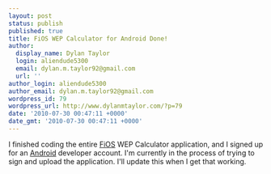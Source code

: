 ```yaml
---
layout: post
status: publish
published: true
title: FiOS WEP Calculator for Android Done!
author:
  display_name: Dylan Taylor
  login: aliendude5300
  email: dylan.m.taylor92@gmail.com
  url: ''
author_login: aliendude5300
author_email: dylan.m.taylor92@gmail.com
wordpress_id: 79
wordpress_url: http://www.dylanmtaylor.com/?p=79
date: '2010-07-30 00:47:11 +0000'
date_gmt: '2010-07-30 00:47:11 +0000'
---
```

<p>I finished coding the entire <a class="zem_slink" title="Verizon FiOS" rel="wikipedia" href="http://en.wikipedia.org/wiki/Verizon_FiOS">FiOS</a> WEP Calculator application, and I signed up for an <a class="zem_slink" title="Android" rel="homepage" href="http://code.google.com/android/">Android</a> developer account. I'm currently in the process of trying to sign and upload the application. I'll update this when I get that working.</p>
